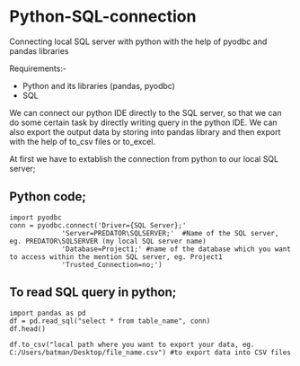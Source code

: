 # Python-SQL-connection
Connecting local SQL server with python with the help of pyodbc and pandas libraries

Requirements:-
* Python and its libraries (pandas, pyodbc)
* SQL

We can connect our python IDE directly to the SQL server, so that we can do some certain task by directly writing query in the python IDE. We can also export the output data by storing into pandas library and then export with the help of to_csv files or to_excel.

At first we have to extablish the connection from python to our local SQL server;
##  Python code;
    import pyodbc
    conn = pyodbc.connect('Driver={SQL Server};' 
                 'Server=PREDATOR\SQLSERVER;'  #Name of the SQL server, eg. PREDATOR\SQLSERVER (my local SQL server name)
                 'Database=Project1;' #name of the database which you want to access within the mention SQL server, eg. Project1 
                 'Trusted_Connection=no;')
                     
## To read SQL query in python;
    import pandas as pd
    df = pd.read_sql("select * from table_name", conn)
    df.head()

    df.to_csv("local path where you want to export your data, eg. C:/Users/batman/Desktop/file_name.csv") #to export data into CSV files
